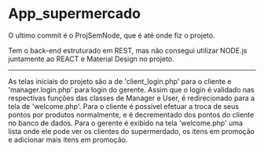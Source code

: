 # App_supermercado

O ultimo commit é o ProjSemNode, que é até onde fiz o projeto.

Tem o back-end estruturado em REST, mas não consegui utilizar NODE.js juntamente ao REACT e Material Design no projeto.

---------
As telas iniciais do projeto são a de 'client_login.php' para o cliente e 'manager.login.php' para login do gerente. Assim que o login é validado nas respectivas funções das classes de Manager e User, é redirecionado para a tela de 'welcome.php'.
Para o cliente é possível efetuar a troca de seus pontos por produtos normalmente, e é decrementado dos pontos do cliente no banco de dados.
Para o gerente é exibido na tela 'welcome.php' uma lista onde ele pode ver os clientes do supermerdado, os itens em promoção e adicionar mais itens em promoção. 
